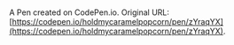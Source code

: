 # 

A Pen created on CodePen.io. Original URL: [https://codepen.io/holdmycaramelpopcorn/pen/zYraqYX](https://codepen.io/holdmycaramelpopcorn/pen/zYraqYX).


